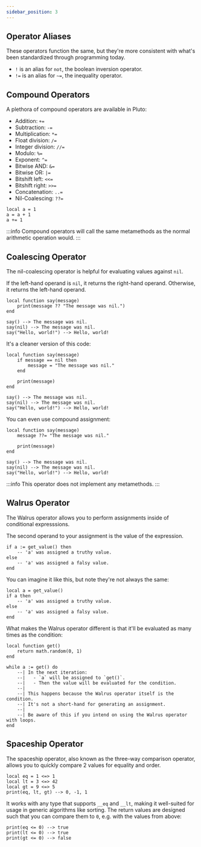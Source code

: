 ```yaml
---
sidebar_position: 3
---
```

## Operator Aliases
These operators function the same, but they're more consistent with what's been standardized through programming today.

- `!` is an alias for `not`, the boolean inversion operator.
- `!=` is an alias for `~=`, the inequality operator.

## Compound Operators
A plethora of compound operators are available in Pluto:
- Addition: `+=`
- Subtraction: `-=` 
- Multiplication: `*=`
- Float division: `/=`
- Integer division: `//=`
- Modulo: `%=`
- Exponent: `^=`
- Bitwise AND: `&=`
- Bitwise OR: `|=`
- Bitshift left: `<<=`
- Bitshift right: `>>=`
- Concatenation: `..=`
- Nil-Coalescing: `??=`

```pluto showLineNumbers=true
local a = 1
a = a + 1 
a += 1
```

:::info
Compound operators will call the same metamethods as the normal arithmetic operation would.
:::

## Coalescing Operator
The nil-coalescing operator is helpful for evaluating values against `nil`. 

If the left-hand operand is `nil`, it returns the right-hand operand. Otherwise, it returns the left-hand operand.
```pluto showLineNumbers=true
local function say(message)
    print(message ?? "The message was nil.")
end

say() --> The message was nil.
say(nil) --> The message was nil.
say("Hello, world!") --> Hello, world!
````

It's a cleaner version of this code:
```pluto showLineNumbers=true
local function say(message)
    if message == nil then
        message = "The message was nil."
    end

    print(message)
end

say() --> The message was nil.
say(nil) --> The message was nil.
say("Hello, world!") --> Hello, world!
```

You can even use compound assignment:
```pluto showLineNumbers
local function say(message)
    message ??= "The message was nil."

    print(message)
end

say() --> The message was nil.
say(nil) --> The message was nil.
say("Hello, world!") --> Hello, world!
```
:::info
This operator does not implement any metamethods.
:::

## Walrus Operator
The Walrus operator allows you to perform assignments inside of conditional expresssions.

The second operand to your assignment is the value of the expression.

```pluto showLineNumbers
if a := get_value() then
    -- 'a' was assigned a truthy value.
else
    -- 'a' was assigned a falsy value.
end
```
You can imagine it like this, but note they're not always the same:
```pluto showLineNumbers
local a = get_value()
if a then
    -- 'a' was assigned a truthy value.
else
    -- 'a' was assigned a falsy value.
end
```

What makes the Walrus operator different is that it'll be evaluated as many times as the condition:
```pluto showLineNumbers
local function get()
    return math.random(0, 1)
end

while a := get() do
    --| In the next iteration:
    --|   - `a` will be assigned to `get()`.
    --|   - Then the value will be evaluated for the condition.
    --|
    --| This happens because the Walrus operator itself is the condition.
    --| It's not a short-hand for generating an assignment.
    --|
    --| Be aware of this if you intend on using the Walrus operator with loops.
end
```

## Spaceship Operator
The spaceship operator, also known as the three-way comparison operator, allows you to quickly compare 2 values for equality and order.

```pluto
local eq = 1 <=> 1
local lt = 3 <=> 42
local gt = 9 <=> 5
print(eq, lt, gt) --> 0, -1, 1
```

It works with any type that supports `__eq` and `__lt`, making it well-suited for usage in generic algorithms like sorting. The return values are designed such that you can compare them to `0`, e.g. with the values from above:

```pluto
print(eq <= 0) --> true
print(lt <= 0) --> true
print(gt <= 0) --> false
```
